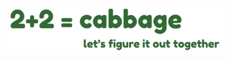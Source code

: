 <p align="center">
  <img src="images/2plus2cabbage.png" style="display: block; margin: 0; padding: 0;">
</p>
